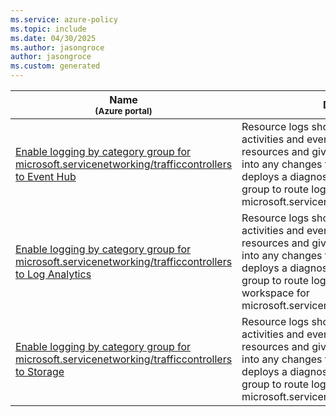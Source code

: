 ```yaml
---
ms.service: azure-policy
ms.topic: include
ms.date: 04/30/2025
ms.author: jasongroce
author: jasongroce
ms.custom: generated
---
```


|Name<br /><sub>(Azure portal)</sub> |Description |Effect(s) |Version<br /><sub>(GitHub)</sub> |
|---|---|---|---|
|[Enable logging by category group for microsoft.servicenetworking/trafficcontrollers to Event Hub](https://portal.azure.com/#blade/Microsoft_Azure_Policy/PolicyDetailBlade/definitionId/%2Fproviders%2FMicrosoft.Authorization%2FpolicyDefinitions%2F2308e22a-85e9-431d-8c47-36072dfa64b5) |Resource logs should be enabled to track activities and events that take place on your resources and give you visibility and insights into any changes that occur. This policy deploys a diagnostic setting using a category group to route logs to an Event Hub for microsoft.servicenetworking/trafficcontrollers. |DeployIfNotExists, AuditIfNotExists, Disabled |[1.0.0](https://github.com/Azure/azure-policy/blob/master/built-in-policies/policyDefinitions/Monitoring/DS_EH_servicenetworking-trafficcontrollers_DINE.json) |
|[Enable logging by category group for microsoft.servicenetworking/trafficcontrollers to Log Analytics](https://portal.azure.com/#blade/Microsoft_Azure_Policy/PolicyDetailBlade/definitionId/%2Fproviders%2FMicrosoft.Authorization%2FpolicyDefinitions%2Fd3abca82-2ae2-4707-bf5e-cfc765ce9ff1) |Resource logs should be enabled to track activities and events that take place on your resources and give you visibility and insights into any changes that occur. This policy deploys a diagnostic setting using a category group to route logs to a Log Analytics workspace for microsoft.servicenetworking/trafficcontrollers. |DeployIfNotExists, AuditIfNotExists, Disabled |[1.0.0](https://github.com/Azure/azure-policy/blob/master/built-in-policies/policyDefinitions/Monitoring/DS_LA_servicenetworking-trafficcontrollers_DINE.json) |
|[Enable logging by category group for microsoft.servicenetworking/trafficcontrollers to Storage](https://portal.azure.com/#blade/Microsoft_Azure_Policy/PolicyDetailBlade/definitionId/%2Fproviders%2FMicrosoft.Authorization%2FpolicyDefinitions%2F116b1633-30d0-4e9a-a665-8aea3dc906c6) |Resource logs should be enabled to track activities and events that take place on your resources and give you visibility and insights into any changes that occur. This policy deploys a diagnostic setting using a category group to route logs to a Storage Account for microsoft.servicenetworking/trafficcontrollers. |DeployIfNotExists, AuditIfNotExists, Disabled |[1.0.0](https://github.com/Azure/azure-policy/blob/master/built-in-policies/policyDefinitions/Monitoring/DS_ST_servicenetworking-trafficcontrollers_DINE.json) |
